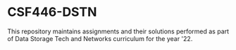 # CSF446-DSTN
This repository maintains assignments and their solutions performed as part of Data Storage Tech and Networks curriculum for the year '22.
